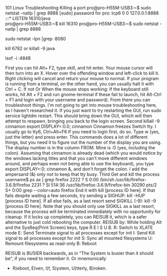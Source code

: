 101 Linux Troubleshooting Killing a port pro@pro-H55M-USB3:~$ sudo netstat -natlp | grep 8888
[sudo] password for pro:
tcp6 0 0 127.0.0.1:8888          :::*                    LISTEN 16310/java      
pro@pro-H55M-USB3:~$ kill 16310 pro@pro-H55M-USB3:~$ sudo netstat -natlp | grep 8888

sudo netstat -lpn |grep :8080

kill 6782 or killall -9 java

lsof -i :4848

First you can hit Alt+ F2, type xkill, and hit enter. Your mouse cursor will then turn into an X. Hover over the
offending window and left-click to kill it. Right clicking will cancel and return your mouse to normal. If your program
is running from a terminal, on the other hand, you can usually halt it with Ctrl + C. If not Or When the mouse stops
working:
If the keyboard still works, hit Alt + F2 and run gnome-terminal if these fail to launch, hit Alt-Ctrl + F1 and login
with your username and password). From there you can troubleshoot things. I'm not going to get into mouse
troubleshooting here, as I haven't researched it. If you just want to try restarting the GUI, run sudo service lightdm
restart. This should bring down the GUI, which will then attempt to respawn, bringing you back to the login screen.
Second killall -9 cinnamon export DISPLAY=:0.0; cinnamon Cinnamon freezes Switch tty. I usually go to tty6, Ctrl+Alt+F6
If you need to login first, do so. Type w (yes, just the letter) and press enter. This commands does a lot of different
things, but you need it to figure out the number of the display you are using. The display number is in the column FROM.
Mine is :0 (yes, including the colon). Assuming that cinnamon is already dead (which you would notice by the windows
lacking titles and that you can't move different windows around, and perhaps even not being able to use the keyboard),
you type export DISPLAY=:0; cinnamon &, and don't forget the colon. I add the ampersand (&) only not to keep that tty
busy. Third Get and kill the process username$ ps ax | grep firefox 2222 ? S 0:00 /bin/sh /usr/lib/firefox-3.6.9/firefox
2231 ? Sl 514:36 /usr/lib/firefox-3.6.9/firefox-bin 30290 pts/2 S+ 0:00 grep --color=auto firefox End it with
kill [process ID here]. If that fails despite waiting a few seconds, try sending a SIGHUP: kill -HUP [process ID here].
If all else fails, as a last resort send SIGKILL (-9): kill -9 [process ID here]. Note that you should only use SIGKILL
as a last resort, because the process will be terminated immediately with no opportunity for cleanup. If it locks up
completely, you can REISUB it, which is a safer alternative to just cold rebooting the computer. REISUB by:
While holding Alt and the SysReq(Print Screen) keys, type R E I S U B. R:  Switch to XLATE mode E:  Send Terminate
signal to all processes except for init I:  Send Kill signal to all processes except for init S:  Sync all mounted
filesystems U:  Remount filesystems as read-only B:  Reboot

REISUB is BUSIER backwards, as in "The System is busier than it should be", if you need to remember it. Or mnemonically

- R)eboot, E)ven, I)f, S)ystem, U)tterly, B)roken.


